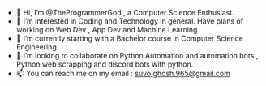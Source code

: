 - 👋 Hi, I’m @TheProgrammerGod , a Computer Science Enthusiast.
- 👀 I’m interested in Coding and Technology in general. Have plans of working on Web Dev , App Dev and Machine Learning.
- 🌱 I’m currently starting with a Bachelor course in Computer Science Engineering.
- 💞️ I’m looking to collaborate on Python Automation and automation bots , Python web scrapping and discord bots with python.
- 📫 You can reach me on my email : suvo.ghosh.965@gmail.com

<!---
TheProgrammerGod/TheProgrammerGod is a ✨ special ✨ repository because its `README.md` (this file) appears on your GitHub profile.
You can click the Preview link to take a look at your changes.
--->
